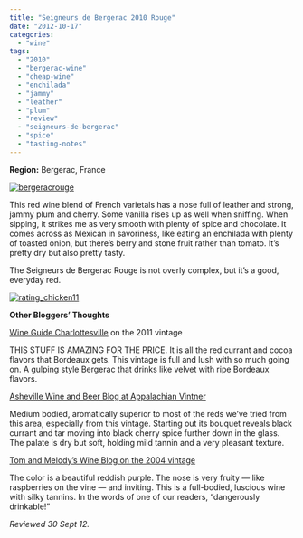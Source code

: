 ```yaml
---
title: "Seigneurs de Bergerac 2010 Rouge"
date: "2012-10-17"
categories: 
  - "wine"
tags: 
  - "2010"
  - "bergerac-wine"
  - "cheap-wine"
  - "enchilada"
  - "jammy"
  - "leather"
  - "plum"
  - "review"
  - "seigneurs-de-bergerac"
  - "spice"
  - "tasting-notes"
---
```


**Region:** Bergerac, France

[![](http://s3.amazonaws.com/thegourmez-wpmedia/2012/10/bergeracrouge.jpg "bergeracrouge")](http://s3.amazonaws.com/thegourmez-wpmedia/2012/10/bergeracrouge.jpg)

This red wine blend of French varietals has a nose full of leather and strong, jammy plum and cherry. Some vanilla rises up as well when sniffing. When sipping, it strikes me as very smooth with plenty of spice and chocolate. It comes across as Mexican in savoriness, like eating an enchilada with plenty of toasted onion, but there’s berry and stone fruit rather than tomato. It’s pretty dry but also pretty tasty.

The Seigneurs de Bergerac Rouge is not overly complex, but it’s a good, everyday red.

[![](http://s3.amazonaws.com/thegourmez-wpmedia/2009/02/rating_chicken11.gif "rating_chicken11")](http://s3.amazonaws.com/thegourmez-wpmedia/2009/02/rating_chicken11.gif) 

**Other Bloggers’ Thoughts**

[Wine Guide Charlottesville](http://www.wineguildcville.com/wine/best-6-wine-on-the-market/) on the 2011 vintage

THIS STUFF IS AMAZING FOR THE PRICE. It is all the red currant and cocoa flavors that Bordeaux gets. This vintage is full and lush with so much going on. A gulping style Bergerac that drinks like velvet with ripe Bordeaux flavors.

[Asheville Wine and Beer Blog at Appalachian Vintner](http://appvin.wordpress.com/2011/03/10/asheville-wine-beer-blog-huge-values-from-the-old-world/)

Medium bodied, aromatically superior to most of the reds we’ve tried from this area, especially from this vintage. Starting out its bouquet reveals black currant and tar moving into black cherry spice further down in the glass. The palate is dry but soft, holding mild tannin and a very pleasant texture.

[Tom and Melody’s Wine Blog on the 2004 vintage](http://tommelodywerner.wordpress.com/2007/05/26/seigneurs-de-bergerac/)

The color is a beautiful reddish purple. The nose is very fruity — like raspberries on the vine — and inviting. This is a full-bodied, luscious wine with silky tannins. In the words of one of our readers, “dangerously drinkable!”

_Reviewed 30 Sept 12._
